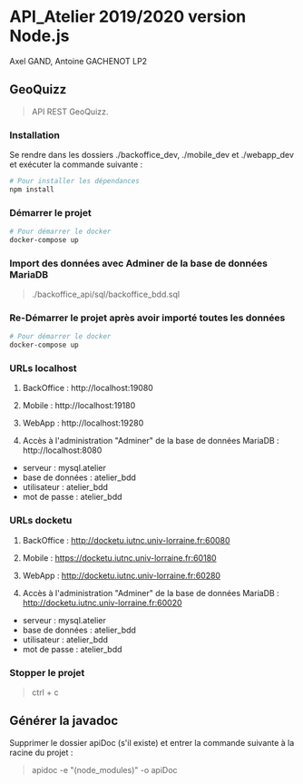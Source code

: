 # API_Atelier 2019/2020 version Node.js

Axel GAND, Antoine GACHENOT LP2

## GeoQuizz

> API REST GeoQuizz.

### Installation

Se rendre dans les dossiers ./backoffice_dev, ./mobile_dev et ./webapp_dev et exécuter la commande suivante :

``` bash
# Pour installer les dépendances
npm install
```

### Démarrer le projet

``` bash
# Pour démarrer le docker
docker-compose up
```

### Import des données avec Adminer de la base de données MariaDB

> ./backoffice_api/sql/backoffice_bdd.sql

### Re-Démarrer le projet après avoir importé toutes les données

``` bash
# Pour démarrer le docker
docker-compose up
```

### URLs localhost

1. BackOffice : http://localhost:19080

2. Mobile : http://localhost:19180

3. WebApp : http://localhost:19280

4. Accès à l'administration "Adminer" de la base de données MariaDB : http://localhost:8080

- serveur : mysql.atelier
- base de données : atelier_bdd
- utilisateur : atelier_bdd
- mot de passe : atelier_bdd

### URLs docketu

1. BackOffice : http://docketu.iutnc.univ-lorraine.fr:60080

2. Mobile : https://docketu.iutnc.univ-lorraine.fr:60180

3. WebApp : http://docketu.iutnc.univ-lorraine.fr:60280

4. Accès à l'administration "Adminer" de la base de données MariaDB : http://docketu.iutnc.univ-lorraine.fr:60020

- serveur : mysql.atelier
- base de données : atelier_bdd
- utilisateur : atelier_bdd
- mot de passe : atelier_bdd

### Stopper le projet

> ctrl + c

## Générer la javadoc

Supprimer le dossier apiDoc (s'il existe) et entrer la commande suivante à la racine du projet :

> apidoc -e "(node_modules)" -o apiDoc